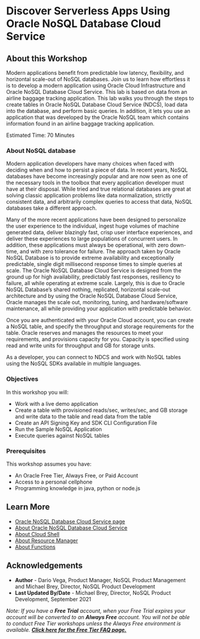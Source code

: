 # Discover Serverless Apps Using Oracle NoSQL Database Cloud Service

## About this Workshop

Modern applications benefit from predictable low latency, flexibility, and horizontal scale-out of NoSQL databases. Join us to learn how effortless it is to develop a modern application using Oracle Cloud Infrastructure and Oracle NoSQL Database Cloud Service. This lab is based on data from an airline baggage tracking application. This lab walks you through the steps to create tables in Oracle NoSQL Database Cloud Service (NDCS), load data into the database, and perform basic queries.  In addition, it lets you use an application that was developed by the Oracle NoSQL team which contains information found in an airline baggage tracking application.

Estimated Time: 70 Minutes

### About NoSQL database
Modern application developers have many choices when faced with deciding when and how to persist a piece of data. In recent years, NoSQL databases have become increasingly popular and are now seen as one of the necessary tools in the toolbox that every application developer must have at their disposal. While tried and true relational databases are great at solving classic application problems like data normalization, strictly consistent data, and arbitrarily complex queries to access that data, NoSQL databases take a different approach.

Many of the more recent applications have been designed to personalize the user experience to the individual, ingest huge volumes of machine generated data, deliver blazingly fast, crisp user interface experiences, and deliver these experiences to large populations of concurrent users. In addition, these applications must always be operational, with zero down-time, and with zero tolerance for failure. The approach taken by Oracle NoSQL Database is to provide extreme availability and exceptionally predictable, single digit millisecond response times to simple queries at scale. The Oracle NoSQL Database Cloud Service is designed from the ground up for high availability, predictably fast responses, resiliency to failure, all while operating at extreme scale. Largely, this is due to Oracle NoSQL Database’s shared nothing, replicated, horizontal scale-out architecture and by using the Oracle NoSQL Database Cloud Service, Oracle manages the scale out, monitoring, tuning, and hardware/software maintenance, all while providing your application with predictable behavior.

Once you are authenticated with your Oracle Cloud account, you can create a NoSQL table, and specify the throughput and storage requirements for the table. Oracle reserves and manages the resources to meet your requirements, and provisions capacity for you. Capacity is specified using read and write units for throughput and GB for storage units.

As a developer, you can connect to NDCS and work with NoSQL tables using the NoSQL SDKs available in multiple languages.


### Objectives

In this workshop you will:
  * Work with a live demo application
  * Create a table with provisioned reads/sec, writes/sec, and GB storage and write data to the table and read data from the table
  * Create an API Signing Key and SDK CLI Configuration File
  * Run the Sample NoSQL Application
  * Execute queries against NoSQL tables


### Prerequisites

This workshop assumes you have:
  * An Oracle Free Tier, Always Free, or Paid Account
  * Access to a personal cellphone
  * Programming knowledge in java, python or node.js


## Learn More

* [Oracle NoSQL Database Cloud Service page](https://www.oracle.com/database/nosql-cloud.html)
* [About Oracle NoSQL Database Cloud Service](https://docs.oracle.com/pls/topic/lookup?ctx=cloud&id=CSNSD-GUID-88373C12-018E-4628-B241-2DFCB7B16DE8)
* [About Cloud Shell](https://docs.oracle.com/en-us/iaas/Content/API/Concepts/cloudshellintro.htm)
* [About Resource Manager](https://docs.oracle.com/en-us/iaas/Content/ResourceManager/Concepts/resourcemanager.htm)
* [About Functions](https://docs.oracle.com/en-us/iaas/Content/Functions/Concepts/functionsoverview.htm)

## Acknowledgements
* **Author** - Dario Vega, Product Manager, NoSQL Product Management and Michael Brey, Director, NoSQL Product Development
* **Last Updated By/Date** - Michael Brey, Director, NoSQL Product Development, September 2021

*Note: If you have a **Free Trial** account, when your Free Trial expires your account will be converted to an **Always Free** account. You will not be able to conduct Free Tier workshops unless the Always Free environment is available. **[Click here for the Free Tier FAQ page.](https://www.oracle.com/cloud/free/faq.html)***
